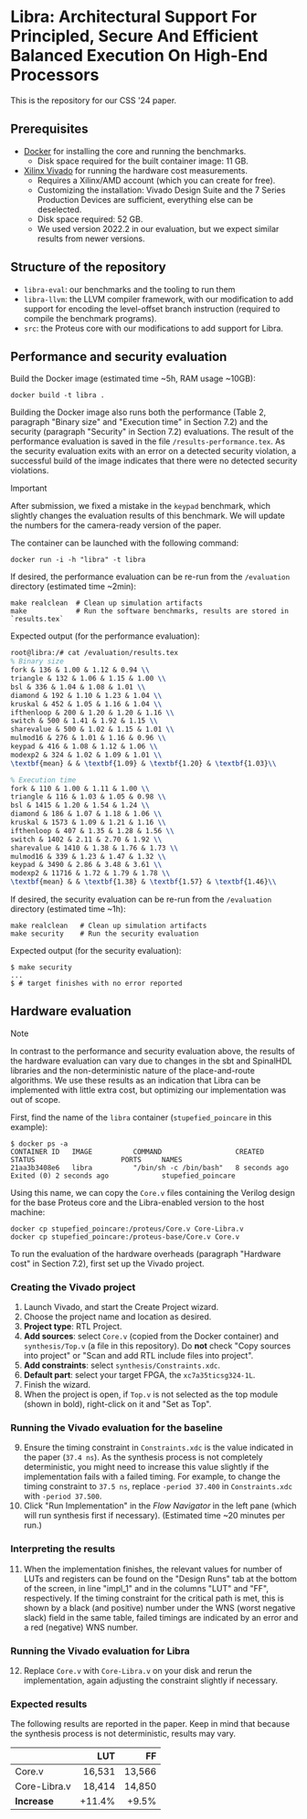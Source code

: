 # Libra: Architectural Support For Principled, Secure And Efficient Balanced Execution On High-End Processors

This is the repository for our CSS '24 paper.

## Prerequisites

- [Docker](https://docs.docker.com/engine/install/) for installing the core and running the benchmarks.
  - Disk space required for the built container image: 11 GB.
- [Xilinx Vivado](https://www.xilinx.com/products/design-tools/vivado/vivado-ml.html) for running the hardware cost measurements.
  - Requires a Xilinx/AMD account (which you can create for free).
  - Customizing the installation: Vivado Design Suite and the 7 Series Production Devices are sufficient, everything else can be deselected.
  - Disk space required: 52 GB.
  - We used version 2022.2 in our evaluation, but we expect similar results from newer versions.

## Structure of the repository

- `libra-eval`: our benchmarks and the tooling to run them
- `libra-llvm`: the LLVM compiler framework, with our modification to add support for encoding the level-offset branch instruction (required to compile the benchmark programs).
- `src`: the Proteus core with our modifications to add support for Libra.

## Performance and security evaluation

Build the Docker image (estimated time ~5h, RAM usage ~10GB):

```shell
docker build -t libra .
```

Building the Docker image also runs both the performance (Table 2, paragraph "Binary size" and "Execution time" in Section 7.2) and the security (paragraph "Security" in Section 7.2) evaluations.
The result of the performance evaluation is saved in the file `/results-performance.tex`.
As the security evaluation exits with an error on a detected security violation, a successful build of the image indicates that there were no detected security violations.

> [!IMPORTANT]
> After submission, we fixed a mistake in the `keypad` benchmark, which slightly changes the evaluation results of this benchmark.
> We will update the numbers for the camera-ready version of the paper.

The container can be launched with the following command:

```shell
docker run -i -h "libra" -t libra
```

If desired, the performance evaluation can be re-run from the `/evaluation` directory (estimated time ~2min):

```shell
make realclean  # Clean up simulation artifacts
make            # Run the software benchmarks, results are stored in `results.tex`
```

Expected output (for the performance evaluation):

```tex
root@libra:/# cat /evaluation/results.tex
% Binary size
fork & 136 & 1.00 & 1.12 & 0.94 \\
triangle & 132 & 1.06 & 1.15 & 1.00 \\
bsl & 336 & 1.04 & 1.08 & 1.01 \\
diamond & 192 & 1.10 & 1.23 & 1.04 \\
kruskal & 452 & 1.05 & 1.16 & 1.04 \\
ifthenloop & 200 & 1.20 & 1.20 & 1.16 \\
switch & 500 & 1.41 & 1.92 & 1.15 \\
sharevalue & 500 & 1.02 & 1.15 & 1.01 \\
mulmod16 & 276 & 1.01 & 1.16 & 0.96 \\
keypad & 416 & 1.08 & 1.12 & 1.06 \\
modexp2 & 324 & 1.02 & 1.09 & 1.01 \\
\textbf{mean} & & \textbf{1.09} & \textbf{1.20} & \textbf{1.03}\\

% Execution time
fork & 110 & 1.00 & 1.11 & 1.00 \\
triangle & 116 & 1.03 & 1.05 & 0.98 \\
bsl & 1415 & 1.20 & 1.54 & 1.24 \\
diamond & 186 & 1.07 & 1.18 & 1.06 \\
kruskal & 1573 & 1.09 & 1.21 & 1.16 \\
ifthenloop & 407 & 1.35 & 1.28 & 1.56 \\
switch & 1402 & 2.11 & 2.70 & 1.92 \\
sharevalue & 1410 & 1.38 & 1.76 & 1.73 \\
mulmod16 & 339 & 1.23 & 1.47 & 1.32 \\
keypad & 3490 & 2.86 & 3.48 & 3.61 \\
modexp2 & 11716 & 1.72 & 1.79 & 1.78 \\
\textbf{mean} & & \textbf{1.38} & \textbf{1.57} & \textbf{1.46}\\
```

If desired, the security evaluation can be re-run from the `/evaluation` directory (estimated time ~1h):

```shell
make realclean   # Clean up simulation artifacts
make security    # Run the security evaluation
```

Expected output (for the security evaluation):

```shell
$ make security
...
$ # target finishes with no error reported
```

## Hardware evaluation

> [!NOTE]
> In contrast to the performance and security evaluation above, the results of the hardware evaluation can vary due to changes in the sbt and SpinalHDL libraries and the non-deterministic nature of the place-and-route algorithms. We use these results as an indication that Libra can be implemented with little extra cost, but optimizing our implementation was out of scope.

First, find the name of the `libra` container (`stupefied_poincare` in this example):

```shell
$ docker ps -a
CONTAINER ID   IMAGE          COMMAND                  CREATED          STATUS                     PORTS     NAMES
21aa3b3408e6   libra          "/bin/sh -c /bin/bash"   8 seconds ago    Exited (0) 2 seconds ago             stupefied_poincare
```

Using this name, we can copy the `Core.v` files containing the Verilog design for the base Proteus core and the Libra-enabled version to the host machine:

```shell
docker cp stupefied_poincare:/proteus/Core.v Core-Libra.v
docker cp stupefied_poincare:/proteus-base/Core.v Core.v
```

To run the evaluation of the hardware overheads (paragraph "Hardware cost" in Section 7.2), first set up the Vivado project.

### Creating the Vivado project

1. Launch Vivado, and start the Create Project wizard.
2. Choose the project name and location as desired.
3. **Project type**: RTL Project.
4. **Add sources**: select `Core.v` (copied from the Docker container) and `synthesis/Top.v` (a file in this repository). Do **not** check "Copy sources into project" or "Scan and add RTL include files into project".
5. **Add constraints**: select `synthesis/Constraints.xdc`.
6. **Default part**: select your target FPGA, the `xc7a35ticsg324-1L`.
7. Finish the wizard.
8. When the project is open, if `Top.v` is not selected as the top module (shown in bold), right-click on it and "Set as Top".

### Running the Vivado evaluation for the baseline

9. Ensure the timing constraint in `Constraints.xdc` is the value indicated in the paper (`37.4 ns`). As the synthesis process is not completely deterministic, you might need to increase this value slightly if the implementation fails with a failed timing. For example, to change the timing constraint to `37.5 ns`, replace `-period 37.400` in `Constraints.xdc` with `-period 37.500`.
10. Click "Run Implementation" in the *Flow Navigator* in the left pane (which will run synthesis first if necessary). (Estimated time ~20 minutes per run.)

### Interpreting the results

11. When the implementation finishes, the relevant values for number of LUTs and registers can be found on the "Design Runs" tab at the bottom of the screen, in line "impl_1" and in the columns "LUT" and "FF", respectively.
If the timing constraint for the critical path is met, this is shown by a black (and positive) number under the WNS (worst negative slack) field in the same table, failed timings are indicated by an error and a red (negative) WNS number.

### Running the Vivado evaluation for Libra

12. Replace `Core.v` with `Core-Libra.v` on your disk and rerun the implementation, again adjusting the constraint slightly if necessary.

### Expected results

The following results are reported in the paper. Keep in mind that because the synthesis process is not deterministic, results may vary.

|              |    LUT |     FF |
|--------------|-------:|-------:|
| Core.v       | 16,531 | 13,566 |
| Core-Libra.v | 18,414 | 14,850 |
| **Increase** | +11.4% |  +9.5% |
